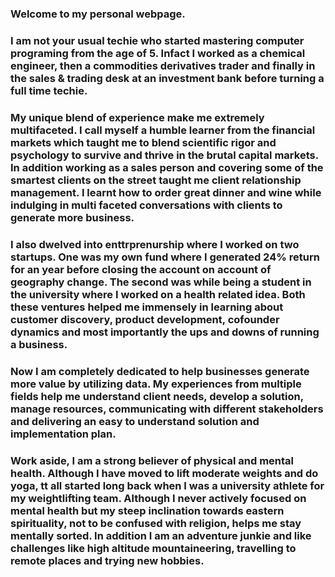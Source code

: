 ### Welcome to my personal webpage.
### I am not your usual techie who started mastering computer programing from the age of 5. Infact I worked as a chemical engineer, then a commodities derivatives trader and finally in the sales & trading desk at an investment bank before turning a full time techie.
### My unique blend of experience make me extremely multifaceted. I call myself a humble learner from the financial markets which taught me to blend scientific rigor and psychology to survive and thrive in the brutal capital markets. In addition working as a sales person and covering some of the smartest clients on the street taught me client relationship management. I learnt how to order great dinner and wine while indulging in multi faceted conversations with clients to generate more business.
### I also dwelved into enttrprenurship where I worked on two startups. One was my own fund where I generated 24% return for an year before closing the account on account of geography change. The second was while being a student in the university where I worked on a health related idea. Both these ventures helped me immensely in learning about customer discovery, product development, cofounder dynamics and most importantly the ups and downs of running a business.
### Now I am completely dedicated to help businesses generate more value by utilizing data. My experiences from multiple fields help me understand client needs, develop a solution, manage resources, communicating with different stakeholders and delivering an easy to understand solution and implementation plan.

### Work aside, I am a strong believer of physical and mental health. Although I have moved to lift moderate weights and do yoga, tt all started long back when I was a university athlete for my weightlifting team. Although I never actively focused on mental health but my steep inclination towards eastern spirituality, not to be confused with religion, helps me stay mentally sorted. In addition I am an adventure junkie and like challenges like high altitude mountaineering, travelling to remote places and trying new hobbies.

